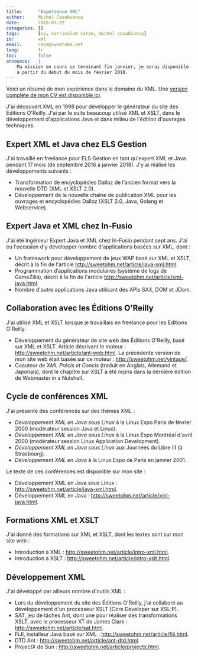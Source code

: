 ```yaml
---
title:      "Expérience XML"
author:     Michel Casabianca
date:       2018-01-22
categories: []
tags:       [cv, curriculum vitae, michel casabianca]
id:         xml
email:      casa@sweetohm.net
lang:       fr
toc:        false
announce:   |
    Ma mission en cours se terminant fin janvier, je serai disponible
    à partir du début du mois de février 2018.
---
```


Voici un résumé de mon expérience dans le domaine du XML. Une [version complète de mon CV est disponible ici](http://sweetohm.net/resume/resume.html).

J'ai découvert XML en 1998 pour développer le générateur du site des Editions O'Reilly. J'ai par le suite beaucoup utilisé XML et XSLT, dans le développement d'applications Java et dans milieu de l'édition d'ouvrages techniques.

Expert XML et Java chez ELS Gestion
-----------------------------------

J'ai travaillé en freelance pour ELS Gestion en tant qu'expert XML et Java pendant 17 mois (de septembre 2016 à janvier 2018). J'y ai réalisé les développements suivants :

- Transformation de encyclopédies Dalloz de l’ancien format vers la nouvelle DTD (XML et XSLT 2.0).
- Développement de la nouvelle chaîne de publication XML pour les ouvrages et encyclopédies Dalloz (XSLT 2.0, Java, Golang et Webservice).

Expert Java et XML chez In-Fusio
--------------------------------

J'ai été Ingénieur Expert Java et XML chez In-Fusio pendant sept ans. J'ai eu l'occasion d'y développer nombre d'applications basées sur XML, dont :

- Un framework pour développement de jeux WAP basé sur XML et XSLT, décrit à la fin de l'article <http://sweetohm.net/article/java-xml.html>.
- Programmation d’applications modulaires (système de logs de GameZilla), décrit à la fin de l'article <http://sweetohm.net/article/xml-java.html>.
- Nombre d'autre applications Java utilisant des APIs SAX, DOM et JDom.

Collaboration avec les Éditions O'Reilly
----------------------------------------

J'ai utilisé XML et XSLT lorsque je travaillais en freelance pour les Editions O'Reilly.

- Développement du générateur de site web des Éditions O'Reilly, basé sur XML et XSLT. Article décrivant le moteur : <http://sweetohm.net/article/ant-web.html>. La précédente version de mon site web était basée sur ce moteur : <http://sweetohm.net/vintage/>.
- Coauteur de *XML Précis et Concis* (traduit en Anglais, Allemand et Japonais), dont le chapitre sur XSLT a été repris dans la dernière édition de Webmaster in a Nutshell.

Cycle de conférences XML
------------------------

J'ai présenté des conférences sur des thèmes XML :

- *Développement XML en Java sous Linux* à la Linux Expo Paris de février 2000 (modérateur session Java et Linux).
- *Développement XML en Java sous Linux* à la Linux Expo Montréal d'avril 2000 (modérateur session Linux Application Development).
- *Développement XML en Java sous Linux* aux Journées du Libre III (à Strasbourg).
- *Développement XML en Java* à la Linux Expo de Paris en janvier 2001.

Le texte de ces conférences est disponible sur mon site :

- Développement XML en Java sous Linux : <http://sweetohm.net/article/java-xml.html>.
- Développement XML en Java : <http://sweetohm.net/article/xml-java.html>.

Formations XML et XSLT
----------------------

J'ai donné des formations sur XML et XSLT, dont les textes sont sur mon site web :

- Introduction à XML : <http://sweetohm.net/article/intro-xml.html>.
- Introduction à XSLT : <http://sweetohm.net/article/intro-xslt.html>.

Développement XML
-----------------

J'ai développé par ailleurs nombre d'outils XML :

- Lors du développement du site des Éditions O'Reilly, j'ai collaboré au développement d'un processeur XSLT (Core Developer sur XSL:P).
- SAT, jeu de tâches Ant, dont une pour réaliser des transformations XSLT, avec le processeur XT de James Clark : <http://sweetohm.net/article/sat.html>.
- FiJI, installeur Java basé sur XML : <http://sweetohm.net/article/fiji.html>.
- DTD Ant : <http://sweetohm.net/article/ant-dtd.html>.
- ProjectX de Sun : <http://sweetohm.net/article/projectx.html>.

